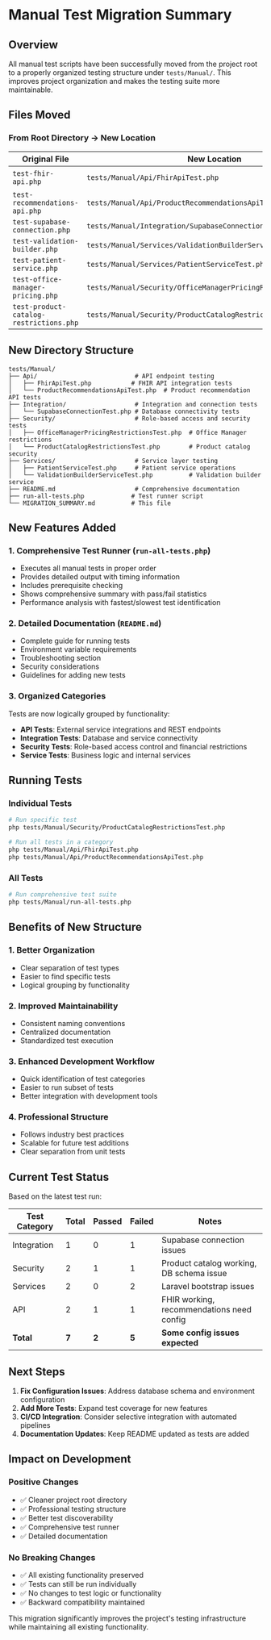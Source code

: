 # Manual Test Migration Summary

## Overview

All manual test scripts have been successfully moved from the project root to a properly organized testing structure under `tests/Manual/`. This improves project organization and makes the testing suite more maintainable.

## Files Moved

### From Root Directory → New Location

| Original File | New Location | Category |
|---------------|--------------|----------|
| `test-fhir-api.php` | `tests/Manual/Api/FhirApiTest.php` | API Testing |
| `test-recommendations-api.php` | `tests/Manual/Api/ProductRecommendationsApiTest.php` | API Testing |
| `test-supabase-connection.php` | `tests/Manual/Integration/SupabaseConnectionTest.php` | Integration |
| `test-validation-builder.php` | `tests/Manual/Services/ValidationBuilderServiceTest.php` | Services |
| `test-patient-service.php` | `tests/Manual/Services/PatientServiceTest.php` | Services |
| `test-office-manager-pricing.php` | `tests/Manual/Security/OfficeManagerPricingRestrictionsTest.php` | Security |
| `test-product-catalog-restrictions.php` | `tests/Manual/Security/ProductCatalogRestrictionsTest.php` | Security |

## New Directory Structure

```
tests/Manual/
├── Api/                           # API endpoint testing
│   ├── FhirApiTest.php           # FHIR API integration tests
│   └── ProductRecommendationsApiTest.php  # Product recommendation API tests
├── Integration/                   # Integration and connection tests
│   └── SupabaseConnectionTest.php # Database connectivity tests
├── Security/                      # Role-based access and security tests
│   ├── OfficeManagerPricingRestrictionsTest.php  # Office Manager restrictions
│   └── ProductCatalogRestrictionsTest.php        # Product catalog security
├── Services/                      # Service layer testing
│   ├── PatientServiceTest.php     # Patient service operations
│   └── ValidationBuilderServiceTest.php          # Validation builder service
├── README.md                      # Comprehensive documentation
├── run-all-tests.php             # Test runner script
└── MIGRATION_SUMMARY.md          # This file
```

## New Features Added

### 1. Comprehensive Test Runner (`run-all-tests.php`)
- Executes all manual tests in proper order
- Provides detailed output with timing information
- Includes prerequisite checking
- Shows comprehensive summary with pass/fail statistics
- Performance analysis with fastest/slowest test identification

### 2. Detailed Documentation (`README.md`)
- Complete guide for running tests
- Environment variable requirements
- Troubleshooting section
- Security considerations
- Guidelines for adding new tests

### 3. Organized Categories
Tests are now logically grouped by functionality:
- **API Tests**: External service integrations and REST endpoints
- **Integration Tests**: Database and service connectivity
- **Security Tests**: Role-based access control and financial restrictions
- **Service Tests**: Business logic and internal services

## Running Tests

### Individual Tests
```bash
# Run specific test
php tests/Manual/Security/ProductCatalogRestrictionsTest.php

# Run all tests in a category
php tests/Manual/Api/FhirApiTest.php
php tests/Manual/Api/ProductRecommendationsApiTest.php
```

### All Tests
```bash
# Run comprehensive test suite
php tests/Manual/run-all-tests.php
```

## Benefits of New Structure

### 1. **Better Organization**
- Clear separation of test types
- Easier to find specific tests
- Logical grouping by functionality

### 2. **Improved Maintainability**
- Consistent naming conventions
- Centralized documentation
- Standardized test execution

### 3. **Enhanced Development Workflow**
- Quick identification of test categories
- Easier to run subset of tests
- Better integration with development tools

### 4. **Professional Structure**
- Follows industry best practices
- Scalable for future test additions
- Clear separation from unit tests

## Current Test Status

Based on the latest test run:

| Test Category | Total | Passed | Failed | Notes |
|---------------|-------|--------|--------|-------|
| Integration | 1 | 0 | 1 | Supabase connection issues |
| Security | 2 | 1 | 1 | Product catalog working, DB schema issue |
| Services | 2 | 0 | 2 | Laravel bootstrap issues |
| API | 2 | 1 | 1 | FHIR working, recommendations need config |
| **Total** | **7** | **2** | **5** | **Some config issues expected** |

## Next Steps

1. **Fix Configuration Issues**: Address database schema and environment configuration
2. **Add More Tests**: Expand test coverage for new features
3. **CI/CD Integration**: Consider selective integration with automated pipelines
4. **Documentation Updates**: Keep README updated as tests are added

## Impact on Development

### Positive Changes
- ✅ Cleaner project root directory
- ✅ Professional testing structure
- ✅ Better test discoverability
- ✅ Comprehensive test runner
- ✅ Detailed documentation

### No Breaking Changes
- ✅ All existing functionality preserved
- ✅ Tests can still be run individually
- ✅ No changes to test logic or functionality
- ✅ Backward compatibility maintained

This migration significantly improves the project's testing infrastructure while maintaining all existing functionality. 
